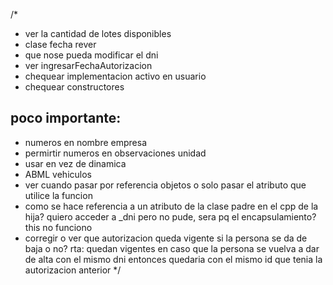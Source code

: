 /*
* ver la cantidad de lotes disponibles
* clase fecha rever
* que nose pueda modificar el dni
* ver ingresarFechaAutorizacion
* chequear implementacion activo en usuario
* chequear constructores

poco importante:
----------------
* numeros en nombre empresa
* permirtir numeros en observaciones unidad
* usar <vector> en vez de dinamica
* ABML vehiculos
* ver cuando pasar por referencia objetos o solo pasar el atributo que utilice la funcion
* como se hace referencia a un atributo de la clase padre en el cpp de la hija? quiero acceder a _dni pero no pude, sera pq el encapsulamiento? this no funciono
* corregir o ver que autorizacion queda vigente si la persona se da de baja o no? rta: quedan vigentes en caso que la persona se vuelva a dar de alta con el mismo dni entonces quedaria con el mismo id que tenia la autorizacion anterior
*/
